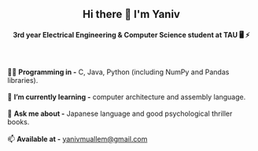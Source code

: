 <h2 (or 2 etc.) align="center"> Hi there 👋 I'm Yaniv </h1>
<h4 (or 2 etc.) align="center"> 3rd year Electrical Engineering & Computer Science student at TAU 🖥️ ⚡ </h1>

<br><br>
👨‍💻 **Programming in -** C, Java, Python (including NumPy and Pandas libraries). <br>
<br>
🌱 **I’m currently learning -** computer architecture and assembly language. <br>
<br>
💬 **Ask me about -** Japanese language and good psychological thriller books. <br>
<br>
📫 **Available at -** yanivmuallem@gmail.com <br>
<!--
**yanivmu/yanivmu** is a ✨ _special_ ✨ repository because its `README.md` (this file) appears on your GitHub profile.

Here are some ideas to get you started:

- 🔭 I’m currently working on ...
- 🌱 I’m currently learning ...
- 👯 I’m looking to collaborate on ...
- 🤔 I’m looking for help with ...
- 💬 Ask me about ...
- 📫 How to reach me: ...
- 😄 Pronouns: ...
- ⚡ Fun fact: ...
-->
